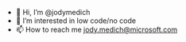- 👋 Hi, I’m @jodymedich
- 👀 I’m interested in low code/no code
- 📫 How to reach me jody.medich@microsoft.com

<!---
jodymedich/jodymedich is a ✨ special ✨ repository because its `README.md` (this file) appears on your GitHub profile.
You can click the Preview link to take a look at your changes.
--->
